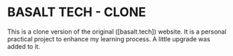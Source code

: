 # BASALT TECH - CLONE
This is a clone version of the original ([basalt.tech]) website. It is a personal practical project to enhance my learning process.
A little upgrade was added to it.

